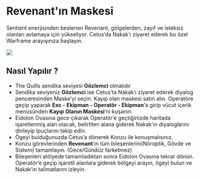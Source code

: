 # Revenant'ın Maskesi

Sentient enerjisinden beslenen Revenant, gölgelerden, zayıf ve isteksiz olanları avlamaya için yükseliyor. Cetus’da Nakak’ı ziyaret ederek bu özel Warframe arayışınıza başlayın.

![](https://imgbbb.com/images/2020/02/29/assets_-lgoamcq2h0squvaydqb_-lhzobzrw9q_v7tp4kk2_-lhzoirzq-tkizjrsbmj_61cb4a6905ef705fb66fa0343591d9.png)

## Nasıl Yapılır ?  <a id="nas&#x131;l-yap&#x131;l&#x131;r-"></a>

* The Quills sendika seviyesi **Gözlemci** olmalıdır
* Sendika seviyeniz **Gözlemci** ise Cetus’ta Nakak’ı ziyaret ederek diyalog penceresinden Maske’yi seçin. Kayıp olan maskesi satın alın. Operatöre geçip yaparak **Esc - Ekipman - Operatör - Ekipman**‘a girip vücut içerik menüsünden **Kayıp Olanın Maskesi**‘ni kuşanın.
* Eidolon Ovasına gece çıkarak Operatör’e geçtiğinizde haritada işaretlenmiş alan olacak, belirtilen alana giderek Nakak’ın diyaloglarını dinleyip ipuçlarını takip edin.
* Ögeyi bulduğunuzda Cetus’a dönerek Konzu ile konuşmalısınız.
* Konzu görevlerinden **Revenant**‘ın tüm bileşenlerini\(Nöroptik, Gövde ve Sistem\) tamamlayın. \(Gece/Gündüz farketmez\)
* Bileşenleri atölyede tamamladıktan sonra Eidolon Ovasına tekrar dönün. Operatör’e geçip işaretli alanlara giderek bölgeyi arayın, ögeyi bulun ve Nakak’ın talimatlarını izleyin.


